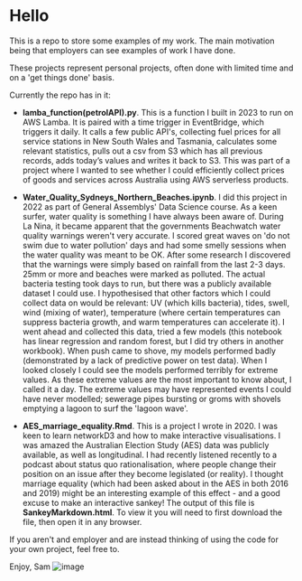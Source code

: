 # Hello

This is a repo to store some examples of my work. The main motivation being that employers can see examples of work I have done.

These projects represent personal projects, often done with limited time and on a 'get things done' basis.

Currently the repo has in it: 
- **lamba_function(petrolAPI).py**. This is a function I built in 2023 to run on AWS Lamba. It is paired with a time trigger in EventBridge, which triggers it daily. It calls a few public API's, collecting fuel prices for all service stations in New South Wales and Tasmania, calculates some relevant statistics, pulls out a csv from S3 which has all previous records, adds today’s values and writes it back to S3. This was part of a project where I wanted to see whether I could efficiently collect prices of goods and services across Australia using AWS serverless products.

- **Water_Quality_Sydneys_Northern_Beaches.ipynb**. I did this project in 2022 as part of General Assemblys' Data Science course. As a keen surfer, water quality is something I have always been aware of. During La Nina, it became apparent that the governments Beachwatch water quality warnings weren't very accurate. I scored great waves on 'do not swim due to water pollution' days and had some smelly sessions when the water quality was meant to be OK. After some research I discovered that the warnings were simply based on rainfall from the last 2-3 days. 25mm or more and beaches were marked as polluted. The actual bacteria testing took days to run, but there was a publicly available dataset I could use. I hypothesised that other factors which I could collect data on would be relevant: UV (which kills bacteria), tides, swell, wind (mixing of water), temperature (where certain temperatures can suppress bacteria growth, and warm temperatures can accelerate it). I went ahead and collected this data, tried a few models (this notebook has linear regression and random forest, but I did try others in another workbook). When push came to shove, my models performed badly (demonstrated by a lack of predictive power on test data). When I looked closely I could see the models performed terribly for extreme values. As these extreme values are the most important to know about, I called it a day. The extreme values may have represented events I could have never modelled; sewerage pipes bursting or groms with shovels emptying a lagoon to surf the 'lagoon wave'. 
    
- **AES_marriage_equality.Rmd**. This is a project I wrote in 2020. I was keen to learn networkD3 and how to make interactive visualisations. I was amazed the Australian Election Study (AES) data was publicly available, as well as longitudinal. I had recently listened recently to a podcast about status quo rationalisation, where people change their position on an issue after they become legislated (or reality). I thought marriage equality (which had been asked about in the AES in both 2016 and 2019) might be an interesting example of this effect - and a good excuse to make an interactive sankey! The output of this file is **SankeyMarkdown.html**. To view it you will need to first download the file, then open it in any browser.

If you aren't and employer and are instead thinking of using the code for your own project, feel free to.

Enjoy, 
Sam
![image](https://github.com/samuelwakeling/ExampleWork/assets/79378666/058e6d17-fbed-4f73-923c-c636efe0083d)

